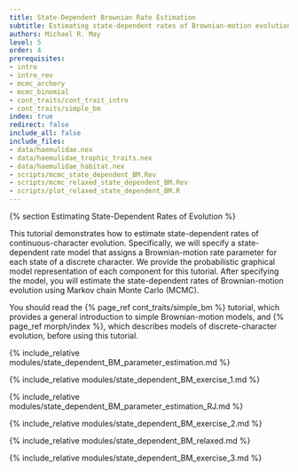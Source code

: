 ```yaml
---
title: State-Dependent Brownian Rate Estimation
subtitle: Estimating state-dependent rates of Brownian-motion evolution
authors: Michael R. May
level: 5
order: 4
prerequisites:
- intro
- intro_rev
- mcmc_archery
- mcmc_binomial
- cont_traits/cont_trait_intro
- cont_traits/simple_bm
index: true
redirect: false
include_all: false
include_files:
- data/haemulidae.nex
- data/haemulidae_trophic_traits.nex
- data/haemulidae_habitat.nex
- scripts/mcmc_state_dependent_BM.Rev
- scripts/mcmc_relaxed_state_dependent_BM.Rev
- scripts/plot_relaxed_state_dependent_BM.R
---
```


{% section Estimating State-Dependent Rates of Evolution %}

This tutorial demonstrates how to estimate state-dependent rates of continuous-character evolution. Specifically, we will specify a state-dependent rate model that assigns a Brownian-motion rate parameter for each state of a discrete character. We provide the probabilistic graphical model representation of each component for this tutorial. After specifying the model, you will estimate the state-dependent rates of Brownian-motion evolution using Markov chain Monte Carlo (MCMC).

You should read the {% page_ref cont_traits/simple_bm %} tutorial, which provides a general introduction to simple Brownian-motion models, and {% page_ref morph/index %}, which describes models of discrete-character evolution, before using this tutorial.


{% include_relative modules/state_dependent_BM_parameter_estimation.md %}

{% include_relative modules/state_dependent_BM_exercise_1.md %}

{% include_relative modules/state_dependent_BM_parameter_estimation_RJ.md %}

{% include_relative modules/state_dependent_BM_exercise_2.md %}

{% include_relative modules/state_dependent_BM_relaxed.md %}

{% include_relative modules/state_dependent_BM_exercise_3.md %}
